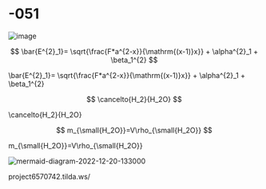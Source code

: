# -051
![image](https://user-images.githubusercontent.com/114469407/192455782-c70a15c0-e0bb-4e38-814e-5d51da0fc503.png)

$$ \bar{E^{2}_1}= \sqrt{\frac{F*a^{2-x}}{\mathrm{(x-1)}x}} + \alpha^{2}_1 + \beta_1^{2} $$

\bar{E^{2}_1}= \sqrt{\frac{F*a^{2-x}}{\mathrm{(x-1)}x}} + \alpha^{2}_1 + \beta_1^{2}

$$ \cancelto{H_2}{H_2O} $$

\cancelto{H_2}{H_2O}

$$ m_{\small{H_2O}}=V\rho_{\small{H_2O}} $$

m_{\small{H_2O}}=V\rho_{\small{H_2O}}

![mermaid-diagram-2022-12-20-133000](https://user-images.githubusercontent.com/114469407/208598999-49341829-46d9-4f0e-b463-0fa41b1c6884.png)

project6570742.tilda.ws/


